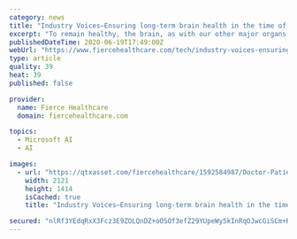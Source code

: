 ```yaml
---
category: news
title: "Industry Voices—Ensuring long-term brain health in the time of COVID-19"
excerpt: "To remain healthy, the brain, as with our other major organs, must be regularly checked. Digital health can play a key role in that."
publishedDateTime: 2020-06-19T17:49:00Z
webUrl: "https://www.fiercehealthcare.com/tech/industry-voices-ensuring-long-term-brain-health-time-covid-19"
type: article
quality: 39
heat: 39
published: false

provider:
  name: Fierce Healthcare
  domain: fiercehealthcare.com

topics:
  - Microsoft AI
  - AI

images:
  - url: "https://qtxasset.com/fiercehealthcare/1592584987/Doctor-Patient-Device.jpg/Doctor-Patient-Device.jpg?PjZShge8rbZpoXFfRwHtFT1HVQnQPQXI"
    width: 2121
    height: 1414
    isCached: true
    title: "Industry Voices—Ensuring long-term brain health in the time of COVID-19"

secured: "nlRf3YEdqRxX3Fcz3E9ZOLQnDZ+oOSOf3efZ29YUpeWy5kInRqOJwcGiSCm+R4pa0UNEMP54yP/Ea2Qiy20Sg24FTciUd3aYWNxraybiCMZixVwlpCc37MwuNC1x3FCddiDWWcqRj7PVaOYyViz24Zefajdq2s1DKHRGhzy71ROsCuGLKP8yLWaivyCYt6XGxmtBBGy5en4GA5FbqOX9eKmgS/5RCtg4BjSipj/e2wVfZCcTT0iGsLzMuyWaXfwqF5tl7YINozYoEAoiMEiWLOQA9xn54VlQMAkLh8Q6+0Mlk8Yb3RTuh1HedbTMwjqNII7DxADMEfOiGwKqcso8Sw==;kR0jYY+ShcBFYv92wmMWNg=="
---
```


